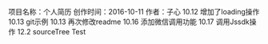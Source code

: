 项目名称：个人简历
创作时间：2016-10-11
作者：子心
10.12 增加了loading操作
10.13 git示例
10.13 再次修改readme
10.16 添加微信调用功能
10.17 调用Jssdk操作
12.2 sourceTree Test
